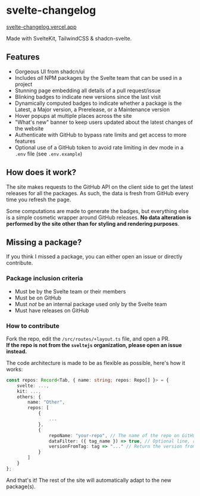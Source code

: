 # svelte-changelog

[svelte-changelog.vercel.app](https://svelte-changelog.vercel.app/)

Made with SvelteKit, TailwindCSS & shadcn-svelte.

## Features

- Gorgeous UI from shadcn/ui
- Includes _all_ NPM packages by the Svelte team that can be used in a project
- Stunning page embedding all details of a pull request/issue
- Blinking badges to indicate new versions since the last visit
- Dynamically computed badges to indicate whether a package is the Latest, a Major version, a Prerelease, or a Maintenance version
- Hover popups at multiple places across the site
- "What's new" banner to keep users updated about the latest changes of the website
- Authenticate with GitHub to bypass rate limits and get access to more features
- Optional use of a GitHub token to avoid rate limiting in dev mode in a `.env` file (see `.env.example`)

## How does it work?

The site makes requests to the GitHub API on the client side to get the latest releases for all the packages.
As such, the data is fresh from GitHub every time you refresh the page.

Some computations are made to generate the badges, but everything else is a simple cosmetic
wrapper around GitHub releases.
**No data alteration is performed by the site other than for styling and rendering purposes**.

## Missing a package?

If you think I missed a package, you can either open an issue or directly contribute.

### Package inclusion criteria

- Must be by the Svelte team or their members
- Must be on GitHub
- Must _not_ be an internal package used only by the Svelte team
- Must have releases on GitHub

### How to contribute

Fork the repo, edit the `/src/routes/+layout.ts` file, and open a PR.  
**If the repo is not from the `sveltejs` organization, please open an issue instead.**

The code architecture is made to be as flexible as possible, here's how it works:

```typescript
const repos: Record<Tab, { name: string; repos: Repo[] }> = {
    svelte: ...,
    kit: ...,
    others: {
        name: "Other",
        repos: [
            {
                ...
            },
            {
                repoName: "your-repo", // The name of the repo on GitHub, as it appears in the URL: https://github.com/sveltejs/your-repo
                dataFilter: ({ tag_name }) => true, // Optional line, return false to exclude a version from its tag name
                versionFromTag: tag => "..." // Return the version from the tag name; must be a valid semver
            }
        ]
    }
};
```

And that's it! The rest of the site will automatically adapt to the new package(s).
